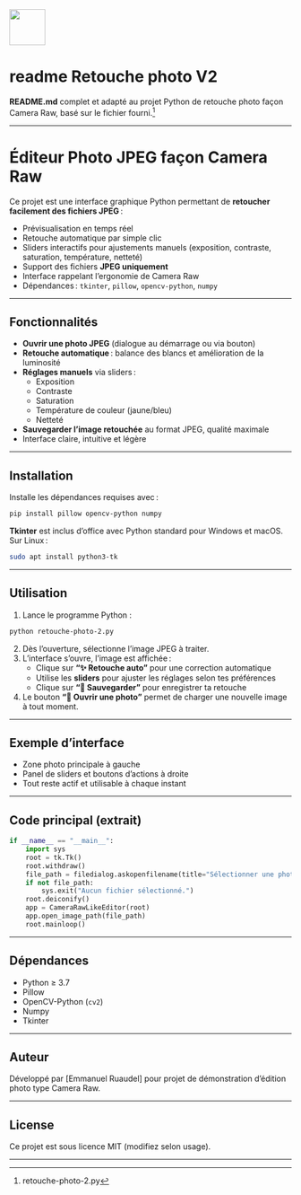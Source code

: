 <img src="https://r2cdn.perplexity.ai/pplx-full-logo-primary-dark%402x.png" style="height:64px;margin-right:32px"/>

# readme Retouche photo V2

**README.md** complet et adapté au projet Python de retouche photo façon Camera Raw, basé sur le fichier fourni.[^1]

***

# Éditeur Photo JPEG façon Camera Raw

Ce projet est une interface graphique Python permettant de **retoucher facilement des fichiers JPEG** :

- Prévisualisation en temps réel
- Retouche automatique par simple clic
- Sliders interactifs pour ajustements manuels (exposition, contraste, saturation, température, netteté)
- Support des fichiers **JPEG uniquement**
- Interface rappelant l’ergonomie de Camera Raw
- Dépendances : `tkinter`, `pillow`, `opencv-python`, `numpy`

***

## Fonctionnalités

- **Ouvrir une photo JPEG** (dialogue au démarrage ou via bouton)
- **Retouche automatique** : balance des blancs et amélioration de la luminosité
- **Réglages manuels** via sliders :
    - Exposition
    - Contraste
    - Saturation
    - Température de couleur (jaune/bleu)
    - Netteté
- **Sauvegarder l’image retouchée** au format JPEG, qualité maximale
- Interface claire, intuitive et légère

***

## Installation

Installe les dépendances requises avec :

```bash
pip install pillow opencv-python numpy
```

**Tkinter** est inclus d’office avec Python standard pour Windows et macOS. Sur Linux :

```bash
sudo apt install python3-tk
```


***

## Utilisation

1. Lance le programme Python :

```bash
python retouche-photo-2.py
```

2. Dès l’ouverture, sélectionne l’image JPEG à traiter.
3. L’interface s’ouvre, l’image est affichée :
    - Clique sur **“✨ Retouche auto”** pour une correction automatique
    - Utilise les **sliders** pour ajuster les réglages selon tes préférences
    - Clique sur **“💾 Sauvegarder”** pour enregistrer ta retouche
4. Le bouton **“📁 Ouvrir une photo”** permet de charger une nouvelle image à tout moment.

***

## Exemple d’interface

- Zone photo principale à gauche
- Panel de sliders et boutons d’actions à droite
- Tout reste actif et utilisable à chaque instant

***

## Code principal (extrait)

```python
if __name__ == "__main__":
    import sys
    root = tk.Tk()
    root.withdraw()
    file_path = filedialog.askopenfilename(title="Sélectionner une photo JPEG", filetypes=[("Fichiers JPEG", "*.jpg *.jpeg")])
    if not file_path:
        sys.exit("Aucun fichier sélectionné.")
    root.deiconify()
    app = CameraRawLikeEditor(root)
    app.open_image_path(file_path)
    root.mainloop()
```


***

## Dépendances

- Python ≥ 3.7
- Pillow
- OpenCV-Python (`cv2`)
- Numpy
- Tkinter

***

## Auteur

Développé par [Emmanuel Ruaudel] pour projet de démonstration d’édition photo type Camera Raw.

***

## License

Ce projet est sous licence MIT (modifiez selon usage).

***

[^1]: retouche-photo-2.py

